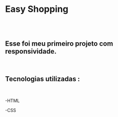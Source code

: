 <h1>Easy Shopping</h1>
<br>
<br>
<h2>Esse foi meu primeiro projeto com responsividade. </h2>
<br>
<h2>Tecnologias utilizadas :</h2>
<br>
<p>-HTML</p>
<p>-CSS</p>
